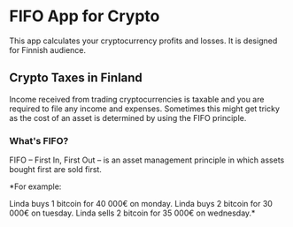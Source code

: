 # FIFO App for Crypto

This app calculates your cryptocurrency profits and losses. It is designed for Finnish audience.

## Crypto Taxes in Finland

Income received from trading cryptocurrencies is taxable and you are required to file any income and expenses. Sometimes this might get tricky as the cost of an asset is determined by using the FIFO principle.

### What's FIFO?

FIFO – First In, First Out – is an asset management principle in which assets bought first are sold first.

*For example:
   
Linda buys 1 bitcoin for 40 000€ on monday.
Linda buys 2 bitcoin for 30 000€ on tuesday.
Linda sells 2 bitcoin for 35 000€ on wednesday.*
  

